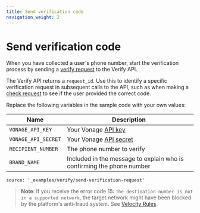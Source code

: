 ```yaml
---
title: Send verification code
navigation_weight: 2
---
```


# Send verification code

When you have collected a user's phone number, start the verification process by sending a [verify request](/api/verify#verify-request) to the Verify API.

The Verify API returns a `request_id`. Use this to identify a specific verification request in subsequent calls to the API, such as when making a [check request](/verify/code-snippets/check-verify-request) to see if the user provided the correct code.

Replace the following variables in the sample code with your own values:

Name | Description
--|--
`VONAGE_API_KEY` | Your Vonage [API key](https://developer.nexmo.com/concepts/guides/authentication#api-key-and-secret)
`VONAGE_API_SECRET` | Your Vonage [API secret](https://developer.nexmo.com/concepts/guides/authentication#api-key-and-secret)
`RECIPIENT_NUMBER` | The phone number to verify
`BRAND_NAME` | Included in the message to explain who is confirming the phone number

```code_snippets
source: '_examples/verify/send-verification-request'
```

> **Note**: If you receive the error code 15: `The destination number is not in a supported network`, the target network might have been blocked by the platform's anti-fraud system. See [Velocity Rules](/verify/guides/velocity-rules).
